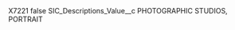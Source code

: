 <?xml version="1.0" encoding="UTF-8"?>
<CustomMetadata xmlns="http://soap.sforce.com/2006/04/metadata" xmlns:xsi="http://www.w3.org/2001/XMLSchema-instance" xmlns:xsd="http://www.w3.org/2001/XMLSchema">
    <label>X7221</label>
    <protected>false</protected>
    <values>
        <field>SIC_Descriptions_Value__c</field>
        <value xsi:type="xsd:string">PHOTOGRAPHIC STUDIOS, PORTRAIT</value>
    </values>
</CustomMetadata>
